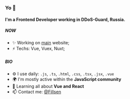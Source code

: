 ### Yo 👋

#### I'm a Frontend Developer working in DDoS-Guard, Russia.

##### NOW

- ✨ Working on [main](https://ddos-guard.net) website;
- ⚡️ Techs: Vue, Vuex, Nuxt;

##### BIO

- ⚙️ I use daily: `.js`, `.ts`, `.html`, `.css`, `.tsx`, `.jsx`, `.vue`
- 🌍 I'm mostly active within the **JavaScript community**
- 🌱 Learning all about **Vue and React**
- 📫 Contact me: [@Fillsen](https://t.me/Fillsen)
